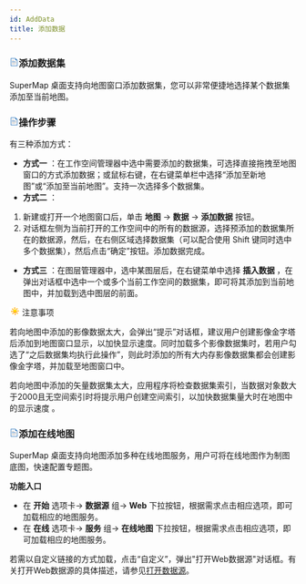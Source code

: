 ```yaml
---
id: AddData
title: 添加数据
---
```

### ![](../../img/read.gif)添加数据集

SuperMap 桌面支持向地图窗口添加数据集，您可以非常便捷地选择某个数据集添加至当前地图。

### ![](../../img/read.gif)操作步骤

有三种添加方式：

* **方式一** ：在工作空间管理器中选中需要添加的数据集，可选择直接拖拽至地图窗口的方式添加数据；或鼠标右键，在右键菜单栏中选择“添加至新地图”或“添加至当前地图”。支持一次选择多个数据集。
* **方式二** ： 
1. 新建或打开一个地图窗口后，单击 **地图** -> **数据** -> **添加数据** 按钮。
2. 对话框左侧为当前打开的工作空间中的所有的数据源，选择预添加的数据集所在的数据源，然后，在右侧区域选择数据集（可以配合使用 Shift 键同时选中多个数据集），然后点击“确定”按钮。添加数据完成。 
* **方式三** ：在图层管理器中，选中某图层后，在右键菜单中选择 **插入数据** ，在弹出对话框中选中一个或多个当前工作空间的数据集，即可将其添加到当前地图中，并加载到选中图层的前面。

![](../../img/note.png)注意事项

若向地图中添加的影像数据太大，会弹出“提示”对话框，建议用户创建影像金字塔后添加到地图窗口显示，以加快显示速度。同时加载多个影像数据集时，若用户勾选了“之后数据集均执行此操作”，则此时添加的所有大内存影像数据集都会创建影像金字塔，并加载至地图窗口中。

若向地图中添加的矢量数据集太大，应用程序将检查数据集索引，当数据对象数大于2000且无空间索引时将提示用户创建空间索引，以加快数据集量大时在地图中的显示速度
。

### ![](../../img/read.gif)添加在线地图

SuperMap 桌面支持向地图添加多种在线地图服务，用户可将在线地图作为制图底图，快速配置专题图。

**功能入口**

* 在 **开始** 选项卡-> **数据源** 组-> **Web** 下拉按钮，根据需求点击相应选项，即可加载相应的地图服务。
* 在 **在线** 选项卡-> **服务** 组-> **在线地图** 下拉按钮，根据需求点击相应选项，即可加载相应的地图服务。

若需以自定义链接的方式加载，点击“自定义”，弹出"打开Web数据源"对话框。有关打开Web数据源的具体描述，请参见[打开数据源](../../DataProcessing/DataManagement/OpenDatasource)。


